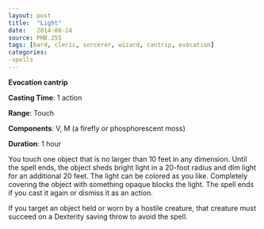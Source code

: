 ```yaml
---
layout: post
title:  "Light"
date:   2014-08-24
source: PHB.255
tags: [bard, cleric, sorcerer, wizard, cantrip, evocation]
categories:
-spells
---
```


**Evocation cantrip**

**Casting Time**: 1 action

**Range**: Touch

**Components**: V, M (a firefly or phosphorescent moss)

**Duration**: 1 hour

You touch one object that is no larger than 10 feet in any dimension. Until the spell ends, the object sheds bright light in a 20-foot radius and dim light for an additional 20 feet. The light can be colored as you like. Completely covering the object with something opaque blocks the light. The spell ends if you cast it again or dismiss it as an action.

If you target an object held or worn by a hostile creature, that creature must succeed on a Dexterity saving throw to avoid the spell.
